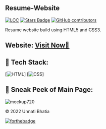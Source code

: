 ## Resume-Website

<a href="https://blissful-liskov-6a9e9e.netlify.app/"><img src="https://sloc.xyz/github/unnati-bhatia/resume" alt="LOC"/></a>
<a href="https://blissful-liskov-6a9e9e.netlify.app/"><img src="https://img.shields.io/github/stars/unnati-bhatia/resume" alt="Stars Badge"/></a>
<a href="https://github.com/unnati-bhatia/resume/graphs/contributors"><img alt="GitHub contributors" src="https://img.shields.io/github/contributors/unnati-bhatia/resume?color=2b9348"></a>

Resume website build using HTML5 and CSS3.

<h2> Website:
<a href="https://blissful-liskov-6a9e9e.netlify.app/" target="_blank">Visit Now🚀</a>
</h2>

## 📌 Tech Stack:
[![HTML](https://img.shields.io/badge/html5%20-%23E34F26.svg?&style=for-the-badge&logo=html5&logoColor=white)]
[![CSS](https://img.shields.io/badge/css3%20-%231572B6.svg?&style=for-the-badge&logo=css3&logoColor=white)]


## 📌 Sneak Peek of Main Page:
![mockup720](https://github.com/ShivamAgarwal-code/resume/blob/new/snapshot.jpeg)




</div>

© 2022 Unnati Bhatia


[![forthebadge](https://forthebadge.com/images/badges/built-with-love.svg)](https://forthebadge.com)
